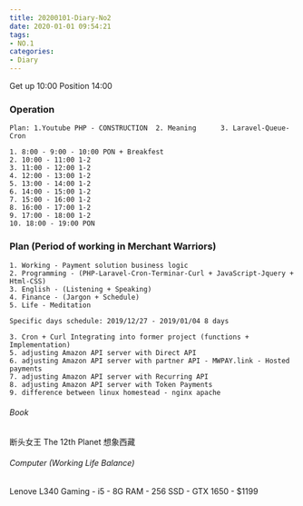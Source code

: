 ```yaml
---
title: 20200101-Diary-No2
date: 2020-01-01 09:54:21
tags:
- NO.1
categories:
- Diary
---
```

Get up 10:00 Position 14:00  

### Operation

	Plan: 1.Youtube PHP - CONSTRUCTION	2. Meaning		3. Laravel-Queue-Cron		

	1. 8:00 - 9:00 - 10:00 PON + Breakfest
	2. 10:00 - 11:00 1-2
	3. 11:00 - 12:00 1-2
	4. 12:00 - 13:00 1-2
	5. 13:00 - 14:00 1-2
	6. 14:00 - 15:00 1-2
	7. 15:00 - 16:00 1-2
	8. 16:00 - 17:00 1-2
	9. 17:00 - 18:00 1-2
	10. 18:00 - 19:00 PON 

	


### Plan (Period of working in Merchant Warriors)
	1. Working - Payment solution business logic
	2. Programming - (PHP-Laravel-Cron-Terminar-Curl + JavaScript-Jquery + Html-CSS)
	3. English - (Listening + Speaking) 
	4. Finance - (Jargon + Schedule)
	5. Life - Meditation  

	Specific days schedule: 2019/12/27 - 2019/01/04 8 days

	3. Cron + Curl Integrating into former project (functions + Implementation)
	5. adjusting Amazon API server with Direct API
	6. adjusting Amazon API server with partner API - MWPAY.link - Hosted payments
	7. adjusting Amazon API server with Recurring API
	8. adjusting Amazon API server with Token Payments
	9. difference between linux homestead - nginx apache 

###### Book	
断头女王
The 12th Planet
想象西藏

###### Computer (Working Life Balance) 
Lenove L340 Gaming - i5 - 8G RAM - 256 SSD - GTX 1650 - $1199  


